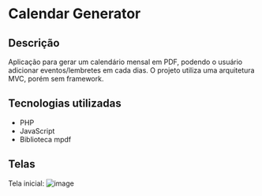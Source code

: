 # Calendar Generator

## Descrição
Aplicação para gerar um calendário mensal em PDF, podendo o usuário adicionar eventos/lembretes em cada dias. 
O projeto utiliza uma arquitetura MVC, porém sem framework.

## Tecnologias utilizadas
- PHP
- JavaScript
- Biblioteca mpdf

## Telas
Tela inicial:
![image](https://github.com/user-attachments/assets/533a1e28-412e-4813-a80d-3d7fe73ee417)

